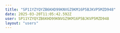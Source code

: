 ```yaml
---
title: "SP11YZYQYZB6KHD99KNVGZ9KM16P5BJKVP5MZD948"
date: 2025-03-20T11:05:42.592Z
user: SP11YZYQYZB6KHD99KNVGZ9KM16P5BJKVP5MZD948
layout: "users"
---
```

    